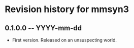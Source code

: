 # Revision history for mmsyn3

## 0.1.0.0 -- YYYY-mm-dd

* First version. Released on an unsuspecting world.
